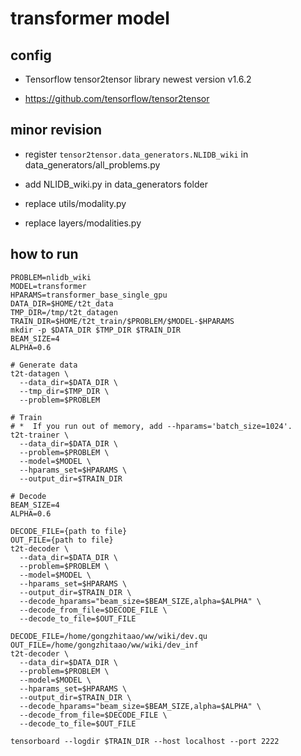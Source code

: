 
# transformer model

## config

- Tensorflow tensor2tensor library newest version v1.6.2

- https://github.com/tensorflow/tensor2tensor

## minor revision

- register ```tensor2tensor.data_generators.NLIDB_wiki``` in data_generators/all_problems.py

- add NLIDB_wiki.py in data_generators folder

- replace utils/modality.py

- replace layers/modalities.py

## how to run

```
PROBLEM=nlidb_wiki
MODEL=transformer
HPARAMS=transformer_base_single_gpu
DATA_DIR=$HOME/t2t_data
TMP_DIR=/tmp/t2t_datagen
TRAIN_DIR=$HOME/t2t_train/$PROBLEM/$MODEL-$HPARAMS
mkdir -p $DATA_DIR $TMP_DIR $TRAIN_DIR
BEAM_SIZE=4
ALPHA=0.6
```
```
# Generate data
t2t-datagen \
  --data_dir=$DATA_DIR \
  --tmp_dir=$TMP_DIR \
  --problem=$PROBLEM
```

```
# Train
# *  If you run out of memory, add --hparams='batch_size=1024'.
t2t-trainer \
  --data_dir=$DATA_DIR \
  --problem=$PROBLEM \
  --model=$MODEL \
  --hparams_set=$HPARAMS \
  --output_dir=$TRAIN_DIR 
```

```
# Decode
BEAM_SIZE=4
ALPHA=0.6

DECODE_FILE={path to file}
OUT_FILE={path to file}
t2t-decoder \
  --data_dir=$DATA_DIR \
  --problem=$PROBLEM \
  --model=$MODEL \
  --hparams_set=$HPARAMS \
  --output_dir=$TRAIN_DIR \
  --decode_hparams="beam_size=$BEAM_SIZE,alpha=$ALPHA" \
  --decode_from_file=$DECODE_FILE \
  --decode_to_file=$OUT_FILE

DECODE_FILE=/home/gongzhitaao/ww/wiki/dev.qu
OUT_FILE=/home/gongzhitaao/ww/wiki/dev_inf
t2t-decoder \
  --data_dir=$DATA_DIR \
  --problem=$PROBLEM \
  --model=$MODEL \
  --hparams_set=$HPARAMS \
  --output_dir=$TRAIN_DIR \
  --decode_hparams="beam_size=$BEAM_SIZE,alpha=$ALPHA" \
  --decode_from_file=$DECODE_FILE \
  --decode_to_file=$OUT_FILE
```
```
tensorboard --logdir $TRAIN_DIR --host localhost --port 2222
```



